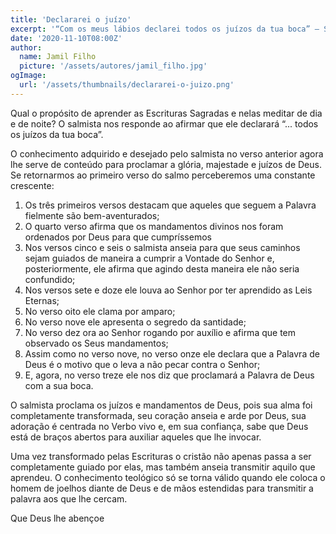 ```yaml
---
title: 'Declararei o juízo'
excerpt: '“Com os meus lábios declarei todos os juízos da tua boca” – Salmo 119.13'
date: '2020-11-10T08:00Z'
author:
  name: Jamil Filho
  picture: '/assets/autores/jamil_filho.jpg'
ogImage:
  url: '/assets/thumbnails/declararei-o-juizo.png'
---
```


Qual o propósito de aprender as Escrituras Sagradas e nelas meditar de dia e de noite? O salmista nos responde ao afirmar que ele declarará “... todos os juízos da tua boca”.

O conhecimento adquirido e desejado pelo salmista no verso anterior agora lhe serve de conteúdo para proclamar a glória, majestade e juízos de Deus. Se retornarmos ao primeiro verso do salmo perceberemos uma constante crescente:

1. Os três primeiros versos destacam que aqueles que seguem a Palavra fielmente são bem-aventurados;
2. O quarto verso afirma que os mandamentos divinos nos foram ordenados por Deus para que cumpríssemos
3. Nos versos cinco e seis o salmista anseia para que seus caminhos sejam guiados de maneira a cumprir a Vontade do Senhor e, posteriormente, ele afirma que agindo desta maneira ele não seria confundido;
4. Nos versos sete e doze ele louva ao Senhor por ter aprendido as Leis Eternas;
5. No verso oito ele clama por amparo;
6. No verso nove ele apresenta o segredo da santidade;
7. No verso dez ora ao Senhor rogando por auxílio e afirma que tem observado os Seus mandamentos;
8. Assim como no verso nove, no verso onze ele declara que a Palavra de Deus é o motivo que o leva a não pecar contra o Senhor;
9. E, agora, no verso treze ele nos diz que proclamará a Palavra de Deus com a sua boca.

O salmista proclama os juízos e mandamentos de Deus, pois sua alma foi completamente transformada, seu coração anseia e arde por Deus, sua adoração é centrada no Verbo vivo e, em sua confiança, sabe que Deus está de braços abertos para auxiliar aqueles que lhe invocar.

Uma vez transformado pelas Escrituras o cristão não apenas passa a ser completamente guiado por elas, mas também anseia transmitir aquilo que aprendeu. O conhecimento teológico só se torna válido quando ele coloca o homem de joelhos diante de Deus e de mãos estendidas para transmitir a palavra aos que lhe cercam.

Que Deus lhe abençoe